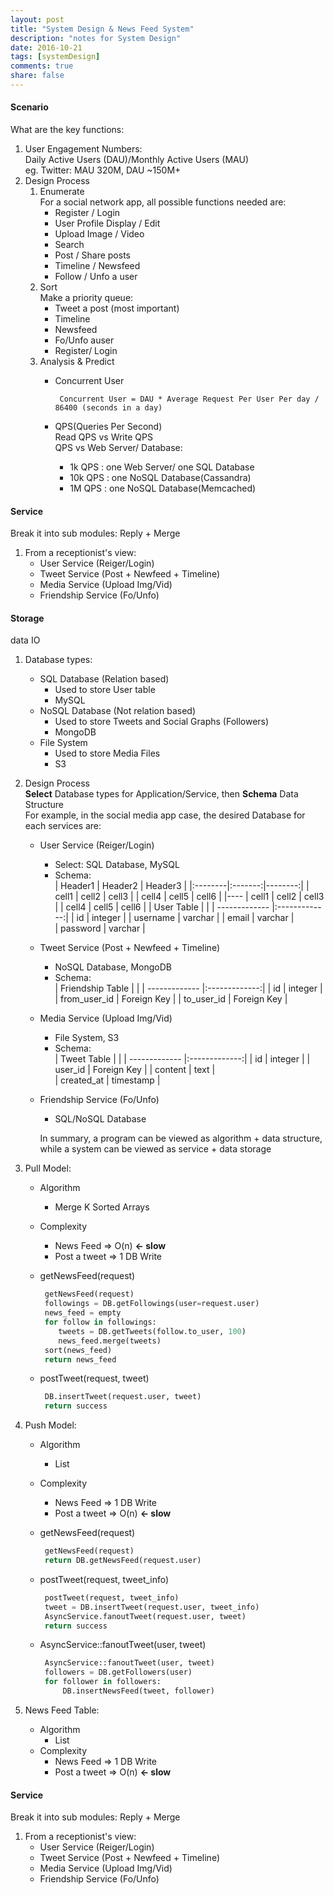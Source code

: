 ```yaml
---
layout: post
title: "System Design & News Feed System"
description: "notes for System Design"
date: 2016-10-21
tags: [systemDesign]
comments: true
share: false
---
```


#### Scenario
What are the key functions:  

1. User Engagement Numbers:   
      Daily Active Users (DAU)/Monthly Active Users (MAU)   
      eg. Twitter: MAU 320M, DAU ~150M+ 
2. Design Process  
   1. Enumerate   
   For a social network app, all possible functions needed are:    
      * Register / Login
      * User Profile Display / Edit 
      * Upload Image / Video
      * Search
      * Post / Share posts
      * Timeline / Newsfeed
      * Follow / Unfo a user
    2. Sort  
    Make a priority queue: 
       * Tweet a post (most important)
       * Timeline
       * Newsfeed
       * Fo/Unfo auser
       * Register/ Login
    3. Analysis & Predict   
       * Concurrent User
          ```
           Concurrent User = DAU * Average Request Per User Per day / 86400 (seconds in a day) 
          ```
        * QPS(Queries Per Second)   
        Read QPS vs Write QPS   
        QPS vs Web Server/ Database:   
        
            * 1k QPS : one Web Server/ one SQL Database
            * 10k QPS : one NoSQL Database(Cassandra)
            * 1M QPS : one NoSQL Database(Memcached)
              
#### Service 
Break it into sub modules: Reply + Merge   

1. From a receptionist's view:     
      * User Service (Reiger/Login)
      * Tweet Service (Post + Newfeed + Timeline)
      * Media Service (Upload Img/Vid)
      * Friendship Service (Fo/Unfo)

#### Storage   
data IO 

1. Database types:         
      * SQL Database (Relation based)    
           * Used to store User table
           * MySQL
      * NoSQL Database (Not relation based)
           * Used to store Tweets and Social Graphs (Followers) 
           * MongoDB
      * File System
           * Used to store Media Files
           * S3
           
2. Design Process      
      **Select** Database types for Application/Service, then **Schema** Data Structure  
      For example, in the social media app case, the desired Database for each services are: 
      * User Service (Reiger/Login)
        * Select: SQL Database, MySQL
        * Schema:     
| Header1 | Header2 | Header3 |
|:--------|:-------:|--------:|
| cell1   | cell2   | cell3   |
| cell4   | cell5   | cell6   |
|----
| cell1   | cell2   | cell3   |
| cell4   | cell5   | cell6   |
                | User   Table     |            | 
                | ------------- |:-------------:| 
                | id      | integer | 
                | username     | varchar      | 
                | email | varchar      |   
                | password | varchar      | 
    * Tweet Service (Post + Newfeed + Timeline)
        * NoSQL Database, MongoDB 
        * Schema:     
                | Friendship Table     |            | 
                | ------------- |:-------------:| 
                | id      | integer | 
                | from_user_id     | Foreign Key      | 
                | to_user_id | Foreign Key     |   
     * Media Service (Upload Img/Vid)
       * File System, S3
       * Schema:     
                | Tweet Table     |            | 
                | ------------- |:-------------:|
                |  id      | integer | 
                | user_id     | Foreign Key      | 
                | content | text      |   
                | created_at | timestamp      | 
     * Friendship Service (Fo/Unfo)
        * SQL/NoSQL Database     

        In summary, a program can be viewed as algorithm + data structure, while a system can be viewed as service + data storage
3. Pull Model:
    * Algorithm   
        * Merge K Sorted Arrays  
    * Complexity  
        * News Feed => O(n)  **<- slow**
        * Post a tweet => 1 DB Write  
    * getNewsFeed(request)  
     
        ```python
         getNewsFeed(request)
         followings = DB.getFollowings(user=request.user)
         news_feed = empty
         for follow in followings:
            tweets = DB.getTweets(follow.to_user, 100)
            news_feed.merge(tweets)
         sort(news_feed)
         return news_feed
        ``` 
    * postTweet(request, tweet) 
     
        ```python
         DB.insertTweet(request.user, tweet)
         return success
        ``` 
4. Push Model:
    * Algorithm   
        * List  
    * Complexity  
        * News Feed => 1 DB Write 
        * Post a tweet => O(n)  **<- slow**  
    * getNewsFeed(request)  
     
        ```python
         getNewsFeed(request)  
         return DB.getNewsFeed(request.user)
        ``` 
    * postTweet(request, tweet_info) 
     
        ```python
         postTweet(request, tweet_info) 
         tweet = DB.insertTweet(request.user, tweet_info)
         AsyncService.fanoutTweet(request.user, tweet)
         return success
        ``` 
    * AsyncService::fanoutTweet(user, tweet) 
     
        ```python
         AsyncService::fanoutTweet(user, tweet) 
         followers = DB.getFollowers(user)
         for follower in followers:
             DB.insertNewsFeed(tweet, follower)
        ``` 
4. News Feed Table:
    * Algorithm   
        * List  
    * Complexity  
        * News Feed => 1 DB Write 
        * Post a tweet => O(n)  **<- slow**  
#### Service 
Break it into sub modules: Reply + Merge
1. From a receptionist's view:   
    * User Service (Reiger/Login)
    * Tweet Service (Post + Newfeed + Timeline)
    * Media Service (Upload Img/Vid)
    * Friendship Service (Fo/Unfo)

